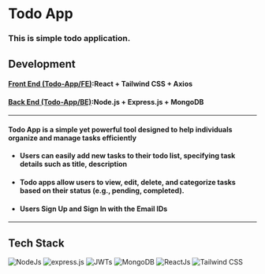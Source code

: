 
# Todo App
### This is simple todo application.
## Development
#### [Front End (Todo-App/FE)](https://github.com/MadhuriGali/Todo-App/tree/main/Frontend):React + Tailwind CSS + Axios
#### [Back End (Todo-App/BE)](https://github.com/MadhuriGali/Todo-App/tree/main/backend):Node.js + Express.js + MongoDB 
---
#### Todo App is a simple yet powerful tool designed to help individuals organize and manage tasks efficiently
- ####  Users can easily add new tasks to their todo list, specifying task details such as title, description
- #### Todo apps allow users to view, edit, delete, and categorize tasks based on their status (e.g., pending, completed).
- #### Users Sign Up and Sign In with the Email IDs
---
## Tech Stack
![NodeJs](https://img.shields.io/badge/Node.js-339933?style=for-the-badge&logo=nodedotjs&logoColor=white) ![express.js](https://img.shields.io/badge/Express.js-000000?style=for-the-badge&logo=express&logoColor=white) ![JWTs](https://img.shields.io/badge/JWT-000000?style=for-the-badge&logo=JSON%20web%20tokens&logoColor=white) ![MongoDB](https://img.shields.io/badge/MongoDB-4EA94B?style=for-the-badge&logo=mongodb&logoColor=white) ![ReactJs](https://img.shields.io/badge/React-20232A?style=for-the-badge&logo=react&logoColor=61DAFB) ![Tailwind CSS](https://img.shields.io/badge/Tailwind_CSS-38B2AC?style=for-the-badge&logo=tailwind-css&logoColor=white)






